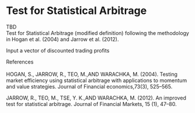 # Test for Statistical Arbitrage 
TBD<br />
Test for Statistical Arbitrage (modified definition) following the methodology in Hogan et al. (2004) and Jarrow et al. (2012).

Input a vector of discounted trading profits


References <br />
<br />
HOGAN, S., JARROW, R., TEO, M.,AND WARACHKA, M. (2004). Testing market efficiency using statistical arbitrage with applications to momentum and value strategies. Journal of Financial economics,73(3), 525–565.

JARROW, R., TEO, M., TSE, Y. K.,AND WARACHKA, M. (2012). An improved test for statistical arbitrage. Journal of Financial Markets, 15 (1), 47–80.
